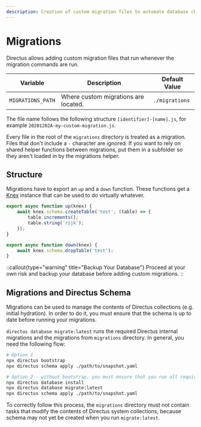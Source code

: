 ```yaml
---
description: Creation of custom migration files to automate database changes.
---
```


# Migrations

Directus allows adding custom migration files that run whenever the migration commands are run.

| Variable          | Description                          | Default Value  |
| ----------------- | ------------------------------------ | -------------- |
| `MIGRATIONS_PATH` | Where custom migrations are located. | `./migrations` |

The file name follows the following structure `[identifier]-[name].js`, for example `20201202A-my-custom-migration.js`.

Every file in the root of the `migrations` directory is treated as a migration. Files that don't include a `-` character are ignored. If you want to rely on shared helper functions between migrations, put them in a subfolder so they aren't loaded in by the migrations helper.

## Structure

Migrations have to export an `up` and a `down` function. These functions get a [Knex](http://knexjs.org) instance that can be used to do virtually whatever.

```js
export async function up(knex) {
	await knex.schema.createTable('test', (table) => {
		table.increments();
		table.string('rijk');
	});
}

export async function down(knex) {
	await knex.schema.dropTable('test');
}
```

::callout{type="warning" title="Backup Your Database"}
Proceed at your own risk and backup your database before adding custom migrations.
::

## Migrations and Directus Schema

Migrations can be used to manage the contents of Directus collections (e.g. initial hydration). In order to do it, you must ensure that the schema is up to date before running your migrations.

`directus database migrate:latest` runs the required Directus internal migrations and the migrations from `migrations` directory. In general, you need the following flow:

```sh
# Option 1
npx directus bootstrap
npx directus schema apply ./path/to/snapshot.yaml

# Option 2 - without bootstrap, you must ensure that you run all required `bootstrap` tasks
npx directus database install
npx directus database migrate:latest
npx directus schema apply ./path/to/snapshot.yaml
```

To correctly follow this process, the `migrations` directory must not contain tasks that modify the contents of Directus system collections, because schema may not yet be created when you run `migrate:latest`.
